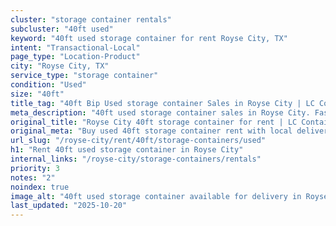 ```yaml
---
cluster: "storage container rentals"
subcluster: "40ft used"
keyword: "40ft used storage container for rent Royse City, TX"
intent: "Transactional-Local"
page_type: "Location-Product"
city: "Royse City, TX"
service_type: "storage container"
condition: "Used"
size: "40ft"
title_tag: "40ft Bip Used storage container Sales in Royse City | LC Container"
meta_description: "40ft used storage container sales in Royse City. Fast delivery, competitive pricing. Serving storage containers area. Quote ID: 83K. Call (214) 524-4168 for your free quote today."
original_title: "Royse City 40ft storage container for rent | LC Container"
original_meta: "Buy used 40ft storage container rent with local delivery in Royse City, TX. LC Container — local Since 2003. Request a fast quote today."
url_slug: "/royse-city/rent/40ft/storage-containers/used"
h1: "Rent 40ft used storage container in Royse City"
internal_links: "/royse-city/storage-containers/rentals"
priority: 3
notes: "2"
noindex: true
image_alt: "40ft used storage container available for delivery in Royse City"
last_updated: "2025-10-20"
---
```


<!-- TODO: Add unique city/inventory copy, images, and internal links here. -->
